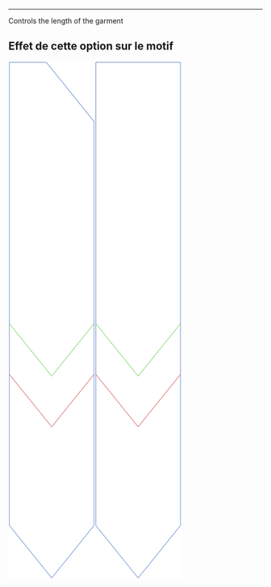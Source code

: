 ---

Controls the length of the garment


## Effet de cette option sur le motif
![Cette image montre l'effet de cette option en superposant plusieurs variantes qui ont une valeur différente pour cette option](walburga_length_sample.svg "Effet de cette option sur le motif")
